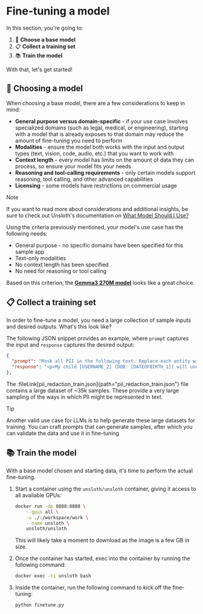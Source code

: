 # Fine-tuning a model

In this section, you're going to:

1. 🧠 **Choose a base model**
2. 📋 **Collect a training set**
3. 📚 **Train the model**

With that, let's get started!



## 🧠 Choosing a model

When choosing a base model, there are a few considerations to keep in mind:

- **General purpose versus domain-specific** - if your use case involves specialized domains (such as legal, medical, or engineering), starting with a model that is already exposes to that domain may reduce the amount of fine-tuning you need to perform
- **Modalities** - ensure the model both works with the input and output types (text, vision, code, audio, etc.) that you want to work with
- **Context length** - every model has limits on the amount of data they can process, so ensure your model fits your needs
- **Reasoning and tool-calling requirements** - only certain models support reasoning, tool calling, and other advanced capabilities
- **Licensing** - some models have restrictions on commercial usage

> [!NOTE]
> If you want to read more about considerations and additional insights, be sure to check out Unsloth's documentation on [What Model Should I Use?](https://docs.unsloth.ai/get-started/fine-tuning-llms-guide/what-model-should-i-use)

Using the criteria previously mentioned, your model's use case has the following needs:

- General purpose - no specific domains have been specified for this sample app
- Text-only modalities
- No context length has been specified
- No need for reasoning or tool calling

Based on this criterion, the [**Gemma3 270M model**](https://hub.docker.com/r/ai/gemma3) looks like a great choice.



## 📋 Collect a training set

In order to fine-tune a model, you need a large collection of sample inputs and desired outputs. What's this look like?

The following JSON snippet provides an example, where `prompt` captures the input and `response` captures the desired output:

```json
{
  "prompt": "Mask all PII in the following text. Replace each entity with the exact UPPERCASE label in square brackets (e.g., [PERSON], [EMAIL], [PHONE], [USERNAME], [ADDRESS], [CREDIT_CARD], [TIME], etc.). Preserve all non-PII text, whitespace, and punctuation exactly. Return ONLY the redacted text.\n\nText:\n<p>My child faozzsd379223 (DOB: May/58) will undergo treatment with Dr. faozzsd379223, office at Hill Road. Our ZIP code is 28170-6392. Consult policy M.UE.227995. Contact number: 0070.606.322.6244. Handle transactions with 6225427220412963. Queries? Email: faozzsd379223@outlook.com.</p>",
  "response": "<p>My child [USERNAME_2] (DOB: [DATEOFBIRTH_1]) will undergo treatment with Dr. [USERNAME_1], office at [STREET_1]. Our ZIP code is [ZIPCODE_1]. Consult policy M.UE.227995. Contact number: [TELEPHONENUM_1]. Handle transactions with [CREDITCARDNUMBER_1]. Queries? Email: [EMAIL_1].</p>"
},
```

The :fileLink[pii_redaction_train.json]{path="pii_redaction_train.json"} file contains a large dataset of ~35k samples. These provide a very large sampling of the ways in which PII might be represented in text.

> [!TIP]
> Another valid use case for LLMs is to help generate these large datasets for training. You can craft prompts that can generate samples, after which you can validate the data and use it in fine-tuning



## 📚 Train the model

With a base model chosen and starting data, it's time to perform the actual fine-tuning.

1. Start a container using the `unsloth/unsloth` container, giving it access to all available GPUs:

    ```bash
    docker run -dp 8888:8888 \
        --gpus all \
        -v ./:/workspace/work \
        --name unsloth \
        unsloth/unsloth
    ```

    This will likely take a moment to download as the image is a few GB in size.

2. Once the container has started, exec into the container by running the following command:

    ```bash
    docker exec -ti unsloth bash
    ```

3. Inside the container, run the following command to kick off the fine-tuning:

    ```bash
    python finetune.py
    ```